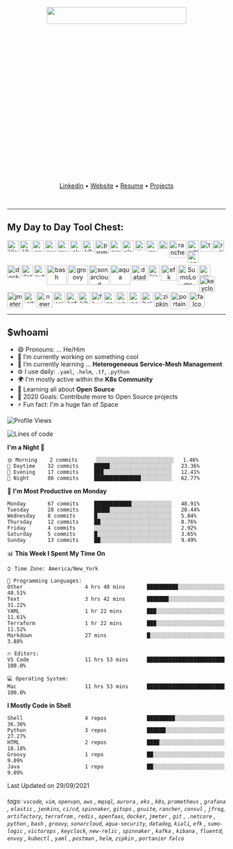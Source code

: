 <p align="center" >
  <img width="80%" height="10%" src="https://github.com/nikhilgorantla/nikhilgorantla/raw/develop/into.gif" />
</p>
<!-- <h2 align="center">👋 Hello!! I'm Nikhil Gorantla!! aka Ops-Guy</h2> -->

<p align="center">
  <a href="https://bit.ly/33SNo6o">Linkedin</a> •
  <a href="https://github.com/nikhilgorantla/">Website</a> •
  <a href="https://github.com/nikhilgorantla">Resume</a> • 
  <a href="https://github.com/nikhilgorantla">Projects</a> 
</p>
<br />

---

## My Day to Day Tool Chest: 

<p align="center" >
  <img align="left" alt="Visual Studio Code" width="26px" src="https://raw.githubusercontent.com/nikhilgorantla/nikhilgorantla/master/icons/vscode.png" />
  <img align="left" alt="VIM" width="26px" src="https://raw.githubusercontent.com/nikhilgorantla/nikhilgorantla/master/icons/vim.png" />
  <img align="left" alt="openvpn" width="26px" src="https://raw.githubusercontent.com/nikhilgorantla/nikhilgorantla/master/icons/openvpn.png" />
  <img align="left" alt="aws" width="26px" src="https://raw.githubusercontent.com/nikhilgorantla/nikhilgorantla/master/icons/aws.png" />
  <img align="left" alt="mysql" width="26px" src="https://raw.githubusercontent.com/nikhilgorantla/nikhilgorantla/master/icons/mysql.png" />
  <img align="left" alt="eks" width="26px" src="https://raw.githubusercontent.com/nikhilgorantla/nikhilgorantla/master/icons/eks.png" />
  <img align="left" alt="k8s" width="26px" src="https://raw.githubusercontent.com/nikhilgorantla/nikhilgorantla/master/icons/k8s.png" />
  <img align="left" alt="prometheus" width="31px" src="https://raw.githubusercontent.com/nikhilgorantla/nikhilgorantla/master/icons/prometheus.png" />
  <img align="left" alt="grafana" width="26px" src="https://raw.githubusercontent.com/nikhilgorantla/nikhilgorantla/master/icons/grafana.png" />
  <img align="left" alt="elasticsearch" width="26px" src="https://raw.githubusercontent.com/nikhilgorantla/nikhilgorantla/master/icons/elasticsearch.png" />
  <img align="left" alt="Jenkins" width="23Ppx" src="https://raw.githubusercontent.com/nikhilgorantla/nikhilgorantla/master/icons/Jenkins.png" />
  <img align="left" alt="google" width="26px" src="https://raw.githubusercontent.com/nikhilgorantla/nikhilgorantla/master/icons/google.png" />
  <img align="left" alt="consul" width="20px" src="https://raw.githubusercontent.com/nikhilgorantla/nikhilgorantla/master/icons/consul.png" />
  <img align="left" alt="rancher" width="40px" src="https://raw.githubusercontent.com/nikhilgorantla/nikhilgorantla/master/icons/rancher.png" />
  <img align="left" alt="artifactory" width="26px" src="https://raw.githubusercontent.com/nikhilgorantla/nikhilgorantla/master/icons/artifactory.png" />
  <img align="left" alt="terraform" width="26px" src="https://raw.githubusercontent.com/nikhilgorantla/nikhilgorantla/master/icons/terraform.png" />
  <img align="left" alt="redis" width="26px" src="https://raw.githubusercontent.com/nikhilgorantla/nikhilgorantla/master/icons/redis.png" />
  <img align="left" alt="openfaas" width="26px" src="https://raw.githubusercontent.com/nikhilgorantla/nikhilgorantla/master/icons/openfaas.png" />
</p>
<br />
&nbsp;
<p align="center" >
  <img align="left" alt="docker" width="30px" src="https://raw.githubusercontent.com/nikhilgorantla/nikhilgorantla/master/icons/docker.png" /> 
  <img align="left" alt="dotnetcore" width="26px" src="https://raw.githubusercontent.com/nikhilgorantla/nikhilgorantla/master/icons/dotnetcore.png" />
  <img align="left" alt="python" width="26px" src="https://raw.githubusercontent.com/nikhilgorantla/nikhilgorantla/master/icons/python.png" />
  <img align="left" alt="bash" width="46px" src="https://raw.githubusercontent.com/nikhilgorantla/nikhilgorantla/master/icons/bash.png" />
  <img align="left" alt="groovy" width="46px" src="https://raw.githubusercontent.com/nikhilgorantla/nikhilgorantla/master/icons/groovy.png" />
  <img align="left" alt="sonarcloud" width="46px" src="https://raw.githubusercontent.com/nikhilgorantla/nikhilgorantla/master/icons/sonarcloud.png" />
  <img align="left" alt="aqua" width="46px" src="https://raw.githubusercontent.com/nikhilgorantla/nikhilgorantla/master/icons/aqua.png" />
  <img align="left" alt="datadog" width="36px" src="https://raw.githubusercontent.com/nikhilgorantla/nikhilgorantla/master/icons/datadog.png" />
  <img align="left" alt="kiali" width="26px" src="https://raw.githubusercontent.com/nikhilgorantla/nikhilgorantla/master/icons/kiali.png" />
  <img align="left" alt="efk" width="36px" src="https://raw.githubusercontent.com/nikhilgorantla/nikhilgorantla/master/icons/efk.jpg" />
  <img align="left" alt="SumoLogic" width="46px" src="https://raw.githubusercontent.com/nikhilgorantla/nikhilgorantla/master/icons/SumoLogic.png" />
  <img align="left" alt="victorops" width="26px" src="https://raw.githubusercontent.com/nikhilgorantla/nikhilgorantla/master/icons/victorops.png" />
  <img align="left" alt="keyclock" width="36px" src="https://raw.githubusercontent.com/nikhilgorantla/nikhilgorantla/master/icons/keyclock.png" />
  <img align="left" alt="jmeter" width="36px" src="https://raw.githubusercontent.com/nikhilgorantla/nikhilgorantla/master/icons/jmeter.png" />
  <img align="left" alt="git" width="26px" src="https://raw.githubusercontent.com/nikhilgorantla/nikhilgorantla/master/icons/git.png" />
</p>
<br />
&nbsp;
<p align="center" >
  <img align="left" alt="newrelic" width="36px" src="https://raw.githubusercontent.com/nikhilgorantla/nikhilgorantla/master/icons/newrelic.png" />
  <img align="left" alt="spinnaker" width="26px" src="https://raw.githubusercontent.com/nikhilgorantla/nikhilgorantla/master/icons/spinnaker.png" />
  <img align="left" alt="kafka" width="26px" src="https://raw.githubusercontent.com/nikhilgorantla/nikhilgorantla/master/icons/kafka.png" />  
  <img align="left" alt="kibana" width="26px" src="https://raw.githubusercontent.com/nikhilgorantla/nikhilgorantla/master/icons/kibana.png" />
  <img align="left" alt="fluetd" width="26px" src="https://raw.githubusercontent.com/nikhilgorantla/nikhilgorantla/master/icons/fluetd.jpg" />
  <img align="left" alt="envoy" width="26px" src="https://raw.githubusercontent.com/nikhilgorantla/nikhilgorantla/master/icons/envoy.png" />
  <img align="left" alt="yaml" width="26px" src="https://raw.githubusercontent.com/nikhilgorantla/nikhilgorantla/master/icons/yaml.png" />
  <img align="left" alt="postman" width="26px" src="https://raw.githubusercontent.com/nikhilgorantla/nikhilgorantla/master/icons/postman.png" />
  <img align="left" alt="helm" width="26px" src="https://helm.sh/img/helm.svg" />
  <img align="left" alt="zipkin" width="35px" src="https://opencensus.io/img/partners/zipkin_logo.svg" />
  <img align="left" alt="portainer" width="40px" src="https://raw.githubusercontent.com/nikhilgorantla/nikhilgorantla/master/icons/portainer.png" />
  <img align="left" alt="falco" width="35px" src="https://raw.githubusercontent.com/nikhilgorantla/nikhilgorantla/master/icons/falco.png" />
</p>
<br />
<br />
<br />

---

## \$whoami

- 😄 Pronouns: ... He/Him
- 🔭 I’m currently working on something cool
- 📖 I’m currently learning ... **Heterogeneous Service-Mesh Management**
- ⚙️ I use daily: `.yaml`, `.helm`, `.tf`, `.python`
- 🌍 I'm mostly active within the **K8s Community**
- 🌱 Learning all about **Open Source**
- 🥅 2020 Goals: Contribute more to Open Source projects
- ⚡️ Fun fact: I'm a huge fan of Space
<!--START_SECTION:waka-->
![Profile Views](http://img.shields.io/badge/Profile%20Views-0-blue)

![Lines of code](https://img.shields.io/badge/From%20Hello%20World%20I%27ve%20Written-3822%20lines%20of%20code-blue)

**I'm a Night 🦉** 

```text
🌞 Morning    2 commits      ░░░░░░░░░░░░░░░░░░░░░░░░░   1.46% 
🌆 Daytime    32 commits     █████░░░░░░░░░░░░░░░░░░░░   23.36% 
🌃 Evening    17 commits     ███░░░░░░░░░░░░░░░░░░░░░░   12.41% 
🌙 Night      86 commits     ███████████████░░░░░░░░░░   62.77%

```
📅 **I'm Most Productive on Monday** 

```text
Monday       67 commits     ████████████░░░░░░░░░░░░░   48.91% 
Tuesday      28 commits     █████░░░░░░░░░░░░░░░░░░░░   20.44% 
Wednesday    8 commits      █░░░░░░░░░░░░░░░░░░░░░░░░   5.84% 
Thursday     12 commits     ██░░░░░░░░░░░░░░░░░░░░░░░   8.76% 
Friday       4 commits      ░░░░░░░░░░░░░░░░░░░░░░░░░   2.92% 
Saturday     5 commits      █░░░░░░░░░░░░░░░░░░░░░░░░   3.65% 
Sunday       13 commits     ██░░░░░░░░░░░░░░░░░░░░░░░   9.49%

```


📊 **This Week I Spent My Time On** 

```text
⌚︎ Time Zone: America/New_York

💬 Programming Languages: 
Other                    4 hrs 48 mins       ██████████░░░░░░░░░░░░░░░   40.51% 
Text                     3 hrs 42 mins       ███████░░░░░░░░░░░░░░░░░░   31.22% 
YAML                     1 hr 22 mins        ███░░░░░░░░░░░░░░░░░░░░░░   11.61% 
Terraform                1 hr 22 mins        ███░░░░░░░░░░░░░░░░░░░░░░   11.52% 
Markdown                 27 mins             █░░░░░░░░░░░░░░░░░░░░░░░░   3.88%

🔥 Editors: 
VS Code                  11 hrs 53 mins      █████████████████████████   100.0%

💻 Operating System: 
Mac                      11 hrs 53 mins      █████████████████████████   100.0%

```

**I Mostly Code in Shell** 

```text
Shell                    4 repos             █████████░░░░░░░░░░░░░░░░   36.36% 
Python                   3 repos             ██████░░░░░░░░░░░░░░░░░░░   27.27% 
HTML                     2 repos             ████░░░░░░░░░░░░░░░░░░░░░   18.18% 
Groovy                   1 repo              ██░░░░░░░░░░░░░░░░░░░░░░░   9.09% 
Java                     1 repo              ██░░░░░░░░░░░░░░░░░░░░░░░   9.09%

```



 Last Updated on 29/09/2021
<!--END_SECTION:waka-->

[website]: http://nikhilgorantla.me/
[linkedin]: https://bit.ly/33SNo6o
[resume]: http://bit.ly/2CLaxdy
[projects]: http://bit.ly/2yDmcZ4

###### tags: `vscode`, `vim`, `openvpn`, `aws` , `mqsql`, `aurora` , `eks` , `k8s`, `prometheus` , `grafana` , `elastic` , `jenkins`, `ci/cd`, `spinnaker`, `gitops` , `gsuite`, `rancher`, `consul` , `jfrog`, `artifactory`, `terrafrom` , `redis` , `openfaas`, `docker`, `jmeter` , `git` , `.netcore` , `python` , `bash` , `groovy`, `sonarcloud`, `aqua-security`, `datadog`, `kiali`, `efk` , `sumo-logic` , `victorops` , `keyclock`, `new-relic` , `spinnaker` , `kafka` , `kibana` , `fluentd`, `envoy` , `kubectl` , `yaml` , `postman` , `helm`, `zipkin` , `portanier` `falco`  <!--Add additional tags for `year`, `month` and anything else pertinent-->
 
